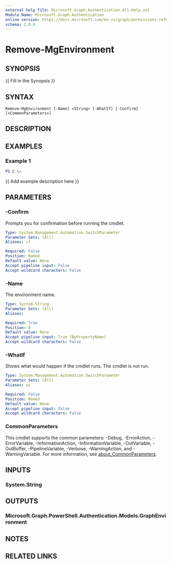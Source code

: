 ```yaml
---
external help file: Microsoft.Graph.Authentication.dll-Help.xml
Module Name: Microsoft.Graph.Authentication
online version: https://docs.microsoft.com/en-us/graph/permissions-reference
schema: 2.0.0
---
```


# Remove-MgEnvironment

## SYNOPSIS
{{ Fill in the Synopsis }}

## SYNTAX

```
Remove-MgEnvironment [-Name] <String> [-WhatIf] [-Confirm] [<CommonParameters>]
```

## DESCRIPTION


## EXAMPLES

### Example 1
```powershell
PS C:\> 
```

{{ Add example description here }}

## PARAMETERS

### -Confirm
Prompts you for confirmation before running the cmdlet.

```yaml
Type: System.Management.Automation.SwitchParameter
Parameter Sets: (All)
Aliases: cf

Required: False
Position: Named
Default value: None
Accept pipeline input: False
Accept wildcard characters: False
```

### -Name
The environment name.

```yaml
Type: System.String
Parameter Sets: (All)
Aliases:

Required: True
Position: 0
Default value: None
Accept pipeline input: True (ByPropertyName)
Accept wildcard characters: False
```

### -WhatIf
Shows what would happen if the cmdlet runs.
The cmdlet is not run.

```yaml
Type: System.Management.Automation.SwitchParameter
Parameter Sets: (All)
Aliases: wi

Required: False
Position: Named
Default value: None
Accept pipeline input: False
Accept wildcard characters: False
```

### CommonParameters
This cmdlet supports the common parameters: -Debug, -ErrorAction, -ErrorVariable, -InformationAction, -InformationVariable, -OutVariable, -OutBuffer, -PipelineVariable, -Verbose, -WarningAction, and -WarningVariable. For more information, see [about_CommonParameters](http://go.microsoft.com/fwlink/?LinkID=113216).

## INPUTS

### System.String

## OUTPUTS

### Microsoft.Graph.PowerShell.Authentication.Models.GraphEnvironment

## NOTES

## RELATED LINKS
